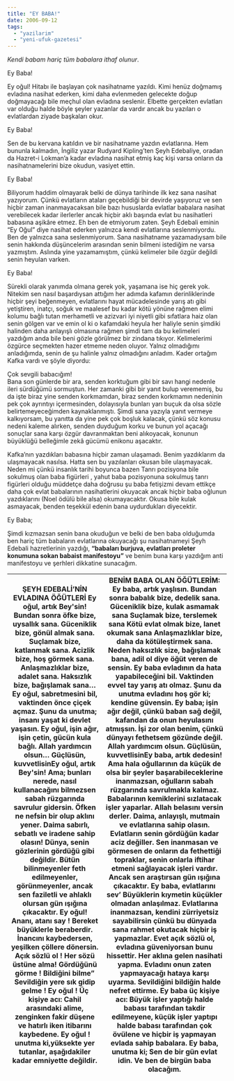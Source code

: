 ```yaml
---
title: "EY BABA!"
date: 2006-09-12
tags: 
  - "yazilarim"
  - "yeni-ufuk-gazetesi"
---
```


_Kendi babam hariç tüm babalara ithaf olunur_.

Ey Baba!

Ey oğul! Hitabı ile başlayan çok nasihatname yazıldı. Kimi henüz doğmamış evladına nasihat ederken, kimi daha evlenmeden gelecekte doğup doğmayacağı bile meçhul olan evladına seslenir. Elbette gerçekten evlatları var olduğu halde böyle şeyler yazanlar da vardır ancak bu yazıları o evlatlardan ziyade başkaları okur.

Ey Baba!

Sen de bu kervana katıldın ve bir nasihatname yazdın evlatlarına. Hem bununla kalmadın, İngiliz yazar Rudyard Kipling’ten Şeyh Edebaliye, oradan da Hazret-i Lokman’a kadar evladına nasihat etmiş kaç kişi varsa onların da nasihatnamelerini bize okudun, vasiyet ettin.

Ey Baba!

Biliyorum haddim olmayarak belki de dünya tarihinde ilk kez sana nasihat yazıyorum. Çünkü evlatların ataları geçebildiği bir devirde yaşıyoruz ve sen hiçbir zaman inanmayacaksan bile bazı hususlarda evlatlar babalara nasihat verebilecek kadar ilerlerler ancak hiçbir aklı başında evlat bu nasihatleri babasına aşikâre etmez. Eh ben de etmiyorum zaten. Şeyh Edebali eminin “Ey Oğul” diye nasihat ederken yalnızca kendi evlatlarına seslenmiyordu. Ben de yalnızca sana seslenmiyorum. Sana nasihatname yazamadıysam bile senin hakkında düşüncelerim arasından senin bilmeni istediğim ne varsa yazmıştım. Aslında yine yazamamıştım, çünkü kelimeler bile özgür değildi senin heyulan varken.

Ey Baba!

Sürekli olarak yanımda olmana gerek yok, yaşamana ise hiç gerek yok. Nitekim sen nasıl başardıysan attığım her adımda kafamın derinliklerinde hiçbir şeyi beğenmeyen, evlatlarını hayat mücadelesinde yarış atı gibi yetiştiren, inatçı, soğuk ve maalesef bu kadar kötü yönüne rağmen elimi kolumu bağlı tutan merhametli ve azizvari iyi niyetli gibi sıfatlara haiz olan senin gölgen var ve emin ol ki o kafamdaki heyula her haliyle senin şimdiki halinden daha anlayışlı olmasına rağmen şimdi tam da bu kelimeleri yazdığım anda bile beni gözle görülmez bir zindana tıkıyor. Kelimelerimi özgürce seçmekten hazer etmeme neden oluyor. Yalnız olmadığımı anladığımda, senin de şu halinle yalnız olmadığını anladım. Kader ortağım Kafka vardı ve şöyle diyordu:

Çok sevgili babacığım!  
Bana son günlerde bir ara, senden korktuğum gibi bir savı hangi nedenle ileri sürdüğümü sormuştun. Her zamanki gibi bir yanıt bulup verememiş, bu da işte biraz yine senden korkmamdan, biraz senden korkmamın nedeninin pek çok ayrıntıyı içermesinden, dolayısıyla bunları yarı buçuk da olsa sözle belirtemeyeceğimden kaynaklanmıştı. Şimdi sana yazıyla yanıt vermeye kalkıyorsam, bu yanıtta da yine pek çok boşluk kalacak, çünkü söz konusu nedeni kaleme alırken, senden duyduğum korku ve bunun yol açacağı sonuçlar sana karşı özgür davranmaktan beni alıkoyacak, konunun büyüklüğü belleğimle zekâ gücümü enikonu aşacaktır.

Kafka’nın yazdıkları babasına hiçbir zaman ulaşamadı. Benim yazdıklarım da ulaşmayacak nasılsa. Hatta sen bu yazılanları okusan bile ulaşmayacak. Neden mi çünkü insanlık tarihi boyunca bazen Tanrı pozisyona bile sokulmuş olan baba figürleri , yahut baba pozisyonuna sokulmuş tanrı figürleri olduğu müddetçe daha doğrusu şu baba fetişizmi devam ettikçe daha çok evlat babalarının nasihatlerini okuyacak ancak hiçbir baba oğlunun yazdıklarını (Noel ödülü bile alsa) okumayacaktır. Okusa bile kulak asmayacak, benden teşekkül edenin bana uydurdukları diyecektir.

Ey Baba;

Şimdi kızmazsan senin bana okuduğun ve belki de ben baba olduğumda ben hariç tüm babaların evlatlarına okuyacağı şu nasihatnameyi Şeyh Edebali hazretlerinin yazdığı, **“babaları burjuva, evlatları proleter konumuna sokan babaist manifestoyu”** ve benim buna karşı yazdığım anti manifestoyu ve şerhleri dikkatine sunacağım.

|   **ŞEYH EDEBALİ’NİN EVLADINA ÖĞÜTLERİ**  Ey oğul, artık Bey'sin!      Bundan sonra öfke bize, uysallık sana.      Güceniklik bize, gönül almak sana.      Suçlamak bize, katlanmak sana.      Acizlik bize, hoş görmek sana.      Anlaşmazlıklar bize, adalet sana.      Haksızlık bize, bağışlamak sana…        Ey oğul, sabretmesini bil, vaktinden önce çiçek açmaz.      Şunu da unutma; insanı yaşat ki devlet yaşasın.        Ey oğul, işin ağır, işin çetin, gücün kula bağlı.        Allah yardımcın olsun…          Güçlüsün, kuvvetlisinEy oğul, artık Bey'sin!         Ama; bunları nerede, nasıl kullanacağını bilmezsen sabah rüzgarında savrulur gidersin.          Öfken ne nefsin bir olup aklını yener.      Daima sabırlı, sebatlı ve iradene sahip olasın!          Dünya, senin gözlerinin gördüğü gibi değildir. Bütün bilinmeyenler feth edilmeyenler, görünmeyenler, ancak sen faziletli ve ahlaklı olursan gün ışığına çıkacaktır.      Ey oğul! Ananı, atanı say !      Bereket büyüklerle beraberdir.        İnancını kaybedersen, yeşilken çöllere dönersin.          Açık sözlü ol ! Her sözü üstüne alma!          Gördüğünü görme ! Bildiğini bilme”          Sevildiğin yere sık gidip gelme !      Ey oğul ! Üç kişiye acı:          Cahil arasındaki alime, zenginken fakir düşene ve hatırlı iken itibarını kaybedene.        Ey oğul ! unutma ki,yüksekte yer tutanlar, aşağıdakiler kadar emniyette değildir.   |   **BENİM BABA OLAN ÖĞÜTLERİM:**  Ey baba, artık yaşlısın.  Bundan sonra babalık bize, dedelik sana.  Güceniklik bize, kulak asmamak sana  Suçlamak bize, terslemek sana  Kötü evlat olmak bize, lanet okumak sana  Anlaşmazlıklar bize, daha da kötüleştirmek sana.  Neden haksızlık size, bağışlamak bana, adil ol diye öğüt veren de sensin.  Ey baba evladının da hata yapabileceğini bil. Vaktinden evvel tay yarış atı olmaz.  Şunu da unutma evladını hoş gör ki; kendine güvensin.  Ey baba; işin ağır değil, çünkü baban sağ değil, kafandan da onun heyulasını atmışsın.  İşi zor olan benim, çünkü dünyayı fethetsem gözünde değil.  Allah yardımcım olsun.  Güçlüsün, kuvvetlisinEy baba, artık dedesin!  Ama hala oğullarının da küçük de olsa bir şeyler başarabileceklerine inanmazsan, oğulların sabah rüzgarında savrulmakla kalmaz. Babalarının kemiklerini sızlatacak işler yaparlar.  Allah belasını versin derler.  Daima, anlayışlı, mutmain ve evlatlarına sahip olasın.  Evlatların senin gördüğün kadar aciz değiller. Sen inanmasan ve görmesen de onların da fethettiği topraklar, senin onlarla iftihar etmeni sağlayacak işleri vardır. Ancak sen araştırsan gün ışığına çıkacaktır.  Ey baba, evlatlarını sev’  Büyüklerin kıymetin küçükler olmadan anlaşılmaz.  Evlatlarına inanmazsan, kendini zürriyetsiz sayabilirsin çünkü bu dünyada sana rahmet okutacak hiçbir iş yapmazlar.  Evet açık sözlü ol, evladına güveniyorsan bunu hissettir. Her aklına gelen nasihati yapma.  Evladını onun zaten yapmayacağı hataya karşı uyarma.  Sevildiğini bildiğin halde nefret ettirme.  Ey baba üç kişiye acı:  Büyük işler yaptığı halde babası tarafından takdir edilmeyene, küçük işler yaptıpı halde babası tarafından çok övülene ve hiçbir iş yapmayan evlada sahip babalara.  Ey baba, unutma ki;  Sen de bir gün evlat idin.  Ve ben de birgün baba olacağım.   |
| --- | --- |
